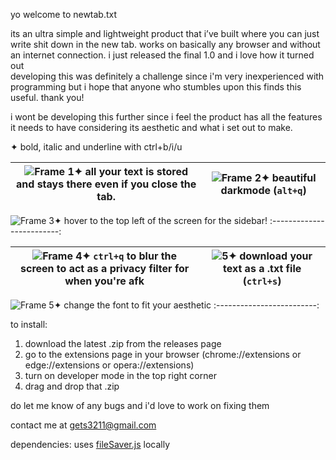 yo welcome to newtab.txt

its an ultra simple and lightweight product that i’ve built where you can just write shit down in the new tab. works on basically any browser and without an internet connection. i just released the final 1.0 and i love how it turned out\
developing this was definitely a challenge since i'm very inexperienced with programming but i hope that anyone who stumbles upon this finds this useful. thank you!

i wont be developing this further since i feel the product has all the features it needs to have considering its aesthetic and what i set out to make.




✦ bold, italic and underline with ctrl+b/i/u

![Frame 1](https://user-images.githubusercontent.com/79783628/227476030-4579a135-f25e-45d6-b28d-273eddacb222.png)✦ all your text is stored and stays there even if you close the tab.|![Frame 2](https://user-images.githubusercontent.com/79783628/227476100-8bc77336-c7c5-41e6-a8a0-9d3482c99d66.png)✦ beautiful darkmode (`alt+q`)
:-------------------------:|:-------------------------:

![Frame 3](https://user-images.githubusercontent.com/79783628/227476177-a8305939-1c86-47c9-b012-c42b538d5d5a.png)✦ hover to the top left of the screen for the sidebar!
:-------------------------:

![Frame 4](https://user-images.githubusercontent.com/79783628/227476280-b7a0c893-8a28-49ec-aaa8-d0243b62e1d8.png)✦ `ctrl+q` to blur the screen to act as a privacy filter for when you're afk|![5](https://user-images.githubusercontent.com/79783628/226946541-fa745615-7664-4c24-833e-4785daef7c74.png)✦ download your text as a .txt file (`ctrl+s`)
:-------------------------:|:-------------------------:


![Frame 5](https://user-images.githubusercontent.com/79783628/227476963-d067476e-d23c-43df-9264-4fefe1ec1ff3.png)✦ change the font to fit your aesthetic
:-------------------------:



to install:

1. download the latest .zip from the releases page
2. go to the extensions page in your browser (chrome://extensions or edge://extensions or opera://extensions)
3. turn on developer mode in the top right corner
4. drag and drop that .zip


do let me know of any bugs and i'd love to work on fixing them

contact me at [gets3211@gmail.com](mailto:gets3211@gmail.com)

dependencies: uses [fileSaver.js](https://github.com/eligrey/FileSaver.js) locally
